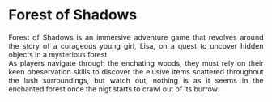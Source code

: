 # Forest of Shadows
<div align="justify">
 Forest of Shadows is an immersive adventure game that revolves around the story of a corageous young girl,
 Lisa, on a quest to uncover hidden objects in a mysterious forest.<br/>
 As players navigate through the enchating woods, they must rely on their keen obeservation skills to discover
 the elusive items scattered throughout the lush surroundings, but watch out, nothing is as it seems in the
 enchanted forest once the nigt starts to crawl out of its burrow.
 </div>
